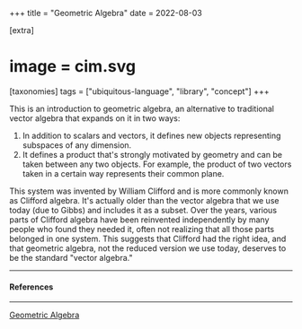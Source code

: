 +++
title = "Geometric Algebra"
date = 2022-08-03

[extra]
#  image = cim.svg
[taxonomies]
   tags = ["ubiquitous-language", "library", "concept"]
+++

This is an introduction to geometric algebra, an alternative to traditional vector algebra that expands on it in two ways:
 1. In addition to scalars and vectors, it defines new objects representing subspaces of any dimension.
 2. It defines a product that's strongly motivated by geometry and can be taken between any two objects. For example, the product of two vectors taken in a certain way represents their common plane.

This system was invented by William Clifford and is more commonly known as Clifford algebra. It's actually older than the vector algebra that we use today (due to Gibbs) and includes it as a subset. Over the years, various parts of Clifford algebra have been reinvented independently by many people who found they needed it, often not realizing that all those parts belonged in one system. This suggests that Clifford had the right idea, and that geometric algebra, not the reduced version we use today, deserves to be the standard "vector algebra."

---

#### References

---

[Geometric Algebra](https://arxiv.org/pdf/1205.5935.pdf)
